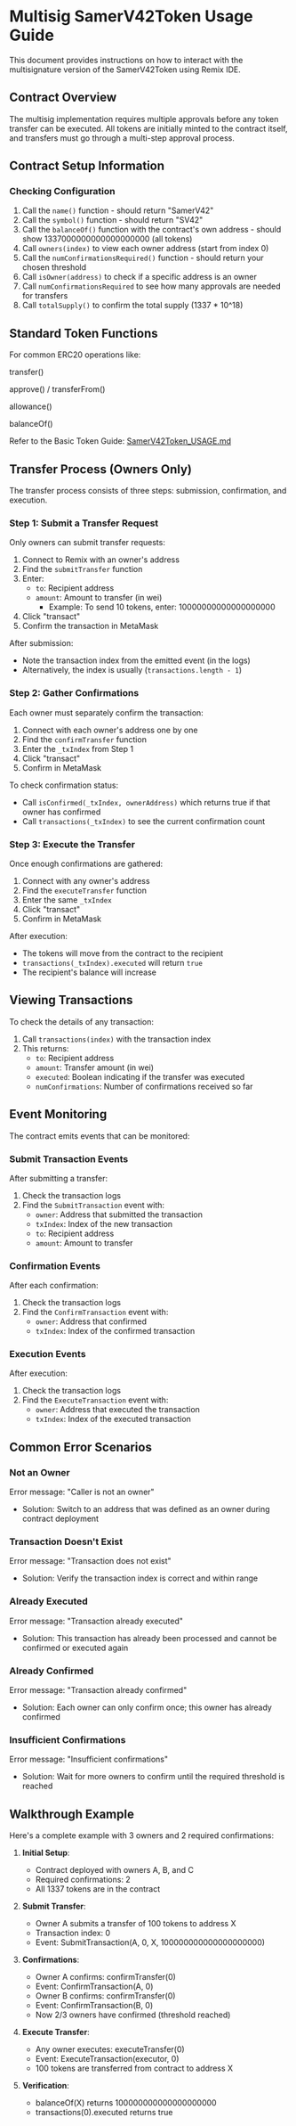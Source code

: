 # Multisig SamerV42Token Usage Guide

This document provides instructions on how to interact with the multisignature version of the SamerV42Token using Remix IDE.

## Contract Overview

The multisig implementation requires multiple approvals before any token transfer can be executed. All tokens are initially minted to the contract itself, and transfers must go through a multi-step approval process.

## Contract Setup Information

### Checking Configuration

1. Call the `name()` function - should return "SamerV42"
2. Call the `symbol()` function - should return "SV42"
3. Call the `balanceOf()` function with the contract's own address - should show 1337000000000000000000 (all tokens)
4. Call `owners(index)` to view each owner address (start from index 0)
5. Call the `numConfirmationsRequired()` function - should return your chosen threshold
6. Call `isOwner(address)` to check if a specific address is an owner
7. Call `numConfirmationsRequired` to see how many approvals are needed for transfers
8. Call `totalSupply()` to confirm the total supply (1337 \* 10^18)

## Standard Token Functions

For common ERC20 operations like:

transfer()

approve() / transferFrom()

allowance()

balanceOf()

Refer to the Basic Token Guide:
[SamerV42Token_USAGE.md](./SamerV42Token_USAGE.md)

## Transfer Process (Owners Only)

The transfer process consists of three steps: submission, confirmation, and execution.

### Step 1: Submit a Transfer Request

Only owners can submit transfer requests:

1. Connect to Remix with an owner's address
2. Find the `submitTransfer` function
3. Enter:
   - `to`: Recipient address
   - `amount`: Amount to transfer (in wei)
     - Example: To send 10 tokens, enter: 10000000000000000000
4. Click "transact"
5. Confirm the transaction in MetaMask

After submission:

- Note the transaction index from the emitted event (in the logs)
- Alternatively, the index is usually (`transactions.length - 1`)

### Step 2: Gather Confirmations

Each owner must separately confirm the transaction:

1. Connect with each owner's address one by one
2. Find the `confirmTransfer` function
3. Enter the `_txIndex` from Step 1
4. Click "transact"
5. Confirm in MetaMask

To check confirmation status:

- Call `isConfirmed(_txIndex, ownerAddress)` which returns true if that owner has confirmed
- Call `transactions(_txIndex)` to see the current confirmation count

### Step 3: Execute the Transfer

Once enough confirmations are gathered:

1. Connect with any owner's address
2. Find the `executeTransfer` function
3. Enter the same `_txIndex`
4. Click "transact"
5. Confirm in MetaMask

After execution:

- The tokens will move from the contract to the recipient
- `transactions(_txIndex).executed` will return `true`
- The recipient's balance will increase

## Viewing Transactions

To check the details of any transaction:

1. Call `transactions(index)` with the transaction index
2. This returns:
   - `to`: Recipient address
   - `amount`: Transfer amount (in wei)
   - `executed`: Boolean indicating if the transfer was executed
   - `numConfirmations`: Number of confirmations received so far

## Event Monitoring

The contract emits events that can be monitored:

### Submit Transaction Events

After submitting a transfer:

1. Check the transaction logs
2. Find the `SubmitTransaction` event with:
   - `owner`: Address that submitted the transaction
   - `txIndex`: Index of the new transaction
   - `to`: Recipient address
   - `amount`: Amount to transfer

### Confirmation Events

After each confirmation:

1. Check the transaction logs
2. Find the `ConfirmTransaction` event with:
   - `owner`: Address that confirmed
   - `txIndex`: Index of the confirmed transaction

### Execution Events

After execution:

1. Check the transaction logs
2. Find the `ExecuteTransaction` event with:
   - `owner`: Address that executed the transaction
   - `txIndex`: Index of the executed transaction

## Common Error Scenarios

### Not an Owner

Error message: "Caller is not an owner"

- Solution: Switch to an address that was defined as an owner during contract deployment

### Transaction Doesn't Exist

Error message: "Transaction does not exist"

- Solution: Verify the transaction index is correct and within range

### Already Executed

Error message: "Transaction already executed"

- Solution: This transaction has already been processed and cannot be confirmed or executed again

### Already Confirmed

Error message: "Transaction already confirmed"

- Solution: Each owner can only confirm once; this owner has already confirmed

### Insufficient Confirmations

Error message: "Insufficient confirmations"

- Solution: Wait for more owners to confirm until the required threshold is reached

## Walkthrough Example

Here's a complete example with 3 owners and 2 required confirmations:

1. **Initial Setup**:

   - Contract deployed with owners A, B, and C
   - Required confirmations: 2
   - All 1337 tokens are in the contract

2. **Submit Transfer**:

   - Owner A submits a transfer of 100 tokens to address X
   - Transaction index: 0
   - Event: SubmitTransaction(A, 0, X, 100000000000000000000)

3. **Confirmations**:

   - Owner A confirms: confirmTransfer(0)
   - Event: ConfirmTransaction(A, 0)
   - Owner B confirms: confirmTransfer(0)
   - Event: ConfirmTransaction(B, 0)
   - Now 2/3 owners have confirmed (threshold reached)

4. **Execute Transfer**:

   - Any owner executes: executeTransfer(0)
   - Event: ExecuteTransaction(executor, 0)
   - 100 tokens are transferred from contract to address X

5. **Verification**:
   - balanceOf(X) returns 100000000000000000000
   - transactions(0).executed returns true
